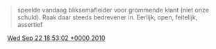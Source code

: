 > speelde vandaag bliksemafleider voor grommende klant \(niet onze schuld\)\. Raak daar steeds bedrevener in\. Eerlijk, open, feitelijk, assertief

<img src="../../media/tweet.ico" width="12" /> [Wed Sep 22 18:53:02 +0000 2010](https://twitter.com/DromerDenker/status/25236628425)
